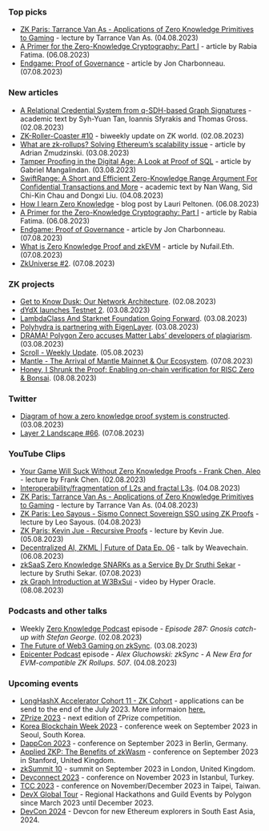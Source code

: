 ### Top picks
* [ZK Paris: Tarrance Van As - Applications of Zero Knowledge Primitives to Gaming](https://www.youtube.com/watch?v=b1F0W8Wy3kw) - lecture by Tarrance Van As. (04.08.2023)
* [A Primer for the Zero-Knowledge Cryptography: Part I](https://medium.com/@rabiafatima/a-primer-for-the-zero-knowledge-cryptography-part-i-85b5d5190aef) -  article by Rabia Fatima. (06.08.2023)
* [Endgame: Proof of Governance](https://dba.mirror.xyz/UTPfxWe65dYrUu_RJX-5VkAJypFRyw3AZh6m0dRXYZk) - article by Jon Charbonneau. (07.08.2023)

### New articles 
* [A Relational Credential System from q-SDH-based Graph Signatures](https://eprint.iacr.org/2023/1181.pdf) - academic text by Syh-Yuan Tan, Ioannis Sfyrakis and Thomas Gross. (02.08.2023)
* [ZK-Roller-Coaster #10](https://taiko.mirror.xyz/225yWAX3qFRNHSjNJ2gXGgkUbi-OGLhidBaNqbOW_Ds) - biweekly update on ZK world. (02.08.2023)
* [What are zk-rollups? Solving Ethereum’s scalability issue](https://crypto.news/learn/what-are-zk-rollups-solving-ethereums-scalability-issue/) - article by Adrian Zmudzinski. (03.08.2023)
* [Tamper Proofing in the Digital Age: A Look at Proof of SQL](https://hackernoon.com/tamper-proofing-in-the-digital-age-a-look-at-proof-of-sql) - article by Gabriel Mangalindan. (03.08.2023)
* [SwiftRange: A Short and Efficient Zero-Knowledge Range Argument For Confidential Transactions and More](https://eprint.iacr.org/2023/1185.pdf) - academic text by Nan Wang, Sid Chi-Kin Chau and Dongxi Liu. (04.08.2023)
* [How I learn Zero Knowledge](https://medium.com/coinmonks/how-i-learn-zero-knowledge-45a1afb7d789) - blog post by Lauri Peltonen. (06.08.2023)
* [A Primer for the Zero-Knowledge Cryptography: Part I](https://medium.com/@rabiafatima/a-primer-for-the-zero-knowledge-cryptography-part-i-85b5d5190aef) - article by Rabia Fatima. (06.08.2023)
* [Endgame: Proof of Governance](https://dba.mirror.xyz/UTPfxWe65dYrUu_RJX-5VkAJypFRyw3AZh6m0dRXYZk) - article by Jon Charbonneau. (07.08.2023)
* [What is Zero Knowledge Proof and zkEVM](https://medium.com/@nufailismath15/what-zero-knowledge-proof-and-zkevm-f365dc7f08ef) - article by Nufail.Eth. (07.08.2023)
* [ZkUniverse #2](https://medium.com/@ZkCampus/zkuniverse-2-e7675f6dc0f8). (07.08.2023)

### ZK projects
* [Get to Know Dusk: Our Network Architecture](https://dusk.network/news/get-to-know-dusk-our-network-architecture/). (02.08.2023)
* [dYdX launches Testnet 2](https://dydx.exchange/blog/public-testnet-update). (03.08.2023)
* [LambdaClass And Starknet Foundation Going Forward](https://blog.lambdaclass.com/lambdaclass-starknet-foundation-going-forward/). (03.08.2023)
* [Polyhydra is partnering with EigenLayer](https://twitter.com/PolyhedraZK/status/1687145905085128704). (03.08.2023)
* [DRAMA! Polygon Zero accuses Matter Labs’ developers of plagiarism](https://cointelegraph.com/news/polygon-zero-accuses-matter-labs-developers-of-plagiarism). (03.08.2023)
* [Scroll - Weekly Update](https://twitter.com/Scroll_ZKP/status/1687619860845735938). (05.08.2023)
* [Mantle - The Arrival of Mantle Mainnet & Our Ecosystem](https://www.mantle.xyz/blog/community/mantle-mainnet-arrival-ecosystem-ama-recap). (07.08.2023)
* [Honey, I Shrunk the Proof: Enabling on-chain verification for RISC Zero & Bonsai](https://www.risczero.com/news/on-chain-verification). (08.08.2023)

### Twitter
* [Diagram of how a zero knowledge proof system is constructed](https://twitter.com/iam_preethi/status/1687131541581762560). (03.08.2023)
* [Layer 2 Landscape #66](https://twitter.com/bitsplaining/status/1688397926685708288). (07.08.2023)

### YouTube Clips
* [Your Game Will Suck Without Zero Knowledge Proofs - Frank Chen, Aleo](https://www.youtube.com/watch?v=_G3lAUrbYIU) - lecture by Frank Chen. (02.08.2023)
* [Interoperability/fragmentation of L2s and fractal L3s](https://www.youtube.com/watch?v=ThYpLCmS73k). (04.08.2023) 
* [ZK Paris: Tarrance Van As - Applications of Zero Knowledge Primitives to Gaming](https://www.youtube.com/watch?v=b1F0W8Wy3kw) - lecture by Tarrance Van As. (04.08.2023)
* [ZK Paris: Leo Sayous - Sismo Connect Sovereign SSO using ZK Proofs](https://www.youtube.com/watch?v=cj4-V2r7JXY) - lecture by Leo Sayous. (04.08.2023)
* [ZK Paris: Kevin Jue - Recursive Proofs](https://www.youtube.com/watch?v=Y8MOVvbC3xQ) - lecture by Kevin Jue. (05.08.2023)
* [Decentralized AI, ZKML | Future of Data Ep. 06](https://www.youtube.com/watch?v=XsiHMWMC-KY) - talk by Weavechain. (06.08.2023)
* [zkSaaS Zero Knowledge SNARKs as a Service By Dr Sruthi Sekar](https://www.youtube.com/watch?v=z1wwHzSFvSY) - lecture by Sruthi Sekar. (07.08.2023)
* [zk Graph Introduction at W3BxSui](https://www.youtube.com/watch?v=2xkjqgf_528) - video by Hyper Oracle. (08.08.2023)

### Podcasts and other talks
* Weekly [Zero Knowledge Podcast](https://zeroknowledge.fm/287-2/) episode - *Episode 287: Gnosis catch-up with Stefan George*. (02.08.2023) 
* [The Future of Web3 Gaming on zkSync](https://twitter.com/zksync/status/1687114635353448449). (03.08.2023)
* [Epicenter Podcast](https://www.youtube.com/watch?v=LhBcx_AA1CU) episode - *Alex Gluchowski: zkSync - A New Era for EVM-compatible ZK Rollups. 507*. (04.08.2023) 

### Upcoming events
* [LongHashX Accelerator Cohort 11 - ZK Cohort](https://longhashventures.typeform.com/ZKCohort?typeform-source=t.co) - applications can be send to the end of the July 2023. More informaion [here.](https://www.longhash.vc/accelerator/zk-accelerator/)
* [ZPrize 2023](https://www.zprize.io/blog/announcing-zprize-2023) - next edition of ZPrize competition.
* [Korea Blockchain Week 2023](https://koreablockchainweek.com/) - conference week on September 2023 in Seoul, South Korea. 
* [DappCon 2023](https://www.dappcon.io/#about) - conference on September 2023 in Berlin, Germany.
* [Applied ZKP: The Benefits of zkWasm](https://law.stanford.edu/codex-the-stanford-center-for-legal-informatics/projects/zero-knowledge-cryptography/) - conference on September 2023 in Stanford, United Kingdom.
* [zkSummit 10](https://www.zksummit.com/) - summit on September 2023 in London, United Kingdom.
* [Devconnect 2023](https://devconnect.org/) - conference on November 2023 in Istanbul, Turkey.
* [TCC 2023](https://tcc.iacr.org/2023/) - conference on November/December 2023 in Taipei, Taiwan.
* [DevX Global Tour](https://polygon.technology/blog/polygon-labs-announces-devx-global-tour) - Regional Hackathons and Guild Events by Polygon since March 2023 until December 2023.
* [DevCon 2024](https://devcon.org/) - Devcon for new Ethereum explorers in South East Asia, 2024.
